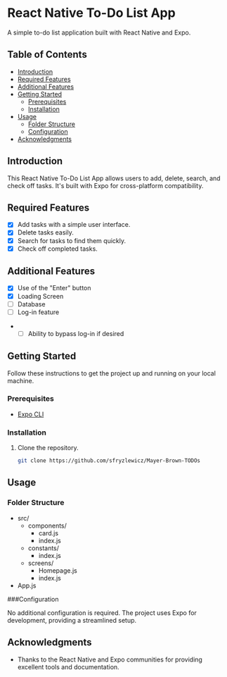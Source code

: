 # React Native To-Do List App

A simple to-do list application built with React Native and Expo.

## Table of Contents

- [Introduction](#introduction)
- [Required Features](#features)
- [Additional Features](#features)
- [Getting Started](#getting-started)
  - [Prerequisites](#prerequisites)
  - [Installation](#installation)
- [Usage](#usage)
  - [Folder Structure](#folder-structure)
  - [Configuration](#configuration)
- [Acknowledgments](#acknowledgments)

## Introduction

This React Native To-Do List App allows users to add, delete, search, and check off tasks. It's built with Expo for cross-platform compatibility.

## Required Features

- [x]  Add tasks with a simple user interface.
- [x] Delete tasks easily.
- [x] Search for tasks to find them quickly.
- [x] Check off completed tasks.

## Additional Features

- [x] Use of the "Enter" button
- [x] Loading Screen
- [ ] Database
- [ ] Log-in feature
- - [ ] Ability to bypass log-in if desired

## Getting Started

Follow these instructions to get the project up and running on your local machine.

### Prerequisites

- [Expo CLI](https://docs.expo.dev/get-started/installation/)

### Installation

1. Clone the repository.
   ```bash
   git clone https://github.com/sfryzlewicz/Mayer-Brown-TODOs

## Usage

### Folder Structure

- src/
  - components/
    - card.js
    - index.js
  - constants/
    - index.js
  - screens/
    - Homepage.js
    - index.js
- App.js

###Configuration

No additional configuration is required. The project uses Expo for development, providing a streamlined setup.

## Acknowledgments

- Thanks to the React Native and Expo communities for providing excellent tools and documentation.

